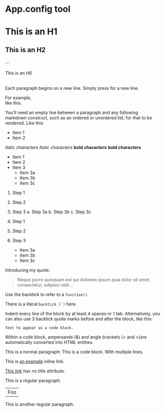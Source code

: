# App.config tool

# This is an H1
## This is an H2
...
###### This is an H6

Each paragraph begins on a new line. Simply press <return> for a new line.
 
For example,  
like this.
 
You'll need an empty line between a paragraph and any following markdown construct, such as an ordered or unordered list, for that to be rendered. Like this:
 
* Item 1
* Item 2


*Italic characters* 
_Italic characters_
**bold characters**
__bold characters__


* Item 1
* Item 2
* Item 3
    * Item 3a
    * Item 3b
    * Item 3c
	
	
1. Step 1
2. Step 2
3. Step 3
    a. Step 3a
    b. Step 3b
    c. Step 3c
	

1. Step 1
2. Step 2
3. Step 3
    * Item 3a
    * Item 3b
    * Item 3c

	
Introducing my quote:
  
> Neque porro quisquam est qui 
> dolorem ipsum quia dolor sit amet, 
> consectetur, adipisci velit...


Use the backtick to refer to a `function()`.
  
There is a literal ``backtick (`)`` here.


Indent every line of the block by at least 4 spaces or 1 tab. Alternatively, you can also use 3 backtick quote marks before and after the block, like this:
 
``` 
Text to appear as a code block.
``` 
 
Within a code block, ampersands (&) and angle brackets (< and >)are automatically converted into HTML entities.
 
This is a normal paragraph:
    This is a code block.
    With multiple lines.
	

	
This is [an example](http://www.slate.com/ "Title") inline link.
 
[This link](http://example.net/) has no title attribute.

This is a regular paragraph.
 
<table>
    <tr>
        <td>Foo</td>
    </tr>
</table>
 
This is another regular paragraph.
